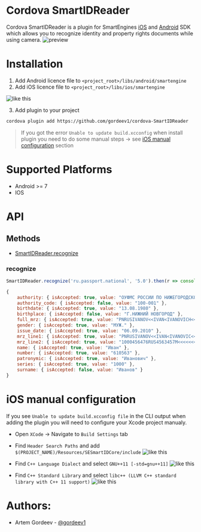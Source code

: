 # Cordova SmartIDReader

Cordova SmartIDReader is a plugin for SmartEngines [iOS](https://github.com/SmartEngines/SmartIDReader-iOS-SDK) and [Android](https://github.com/SmartEngines/SmartIDReader-Android-SDK) SDK which allows you to recognize identity and property rights documents while using camera.
![preview](http://smartengines.ru/wp-content/themes/newsmart/img/index_pic1.png)

# Installation

1.  Add Android licence file to `<project_root>/libs/android/smartengine`
2.  Add iOS licence file to `<project_root>/libs/ios/smartengine`

![like this](https://imgur.com/Zg26VB1.png)

3.  Add plugin to your project

```sh
cordova plugin add https://github.com/gordeev1/cordova-SmartIDReader
```

> If you got the error `Unable to update build.xcconfig` when install plugin you need to do some manual steps -> see [iOS manual configuration](#iOS-manual-configuration) section

# Supported Platforms

-   Android >= 7
-   IOS

# API

## Methods

-   [SmartIDReader.recognize](#recognize)

### recognize

```js
SmartIDReader.recognize('ru.passport.national', '5.0').then(r => console.log(r));
```

```js
{
    authority: { isAccepted: true, value: "ОУФМС РОССИИ ПО НИЖЕГОРОДСКОЙ ОБЛ. В АВТОЗАВОДСКОМ Р-НЕ ГОР. НИЖНЕГО НОВГОРОДА" },
    authority_code: { isAccepted: false, value: "100-001" },
    birthdate: { isAccepted: true, value: "13.08.1980" },
    birthplace: { isAccepted: false, value: "Г.НИЖНИЙ НОВГОРОД" },
    full_mrz: { isAccepted: true, value: "PNRUSIVANOV<<IVAN<IVANOVICH<<<<<<<<<<<<<<5436776512341<<<<<<<5436776512341<45" },
    gender: { isAccepted: true, value: "МУЖ." },
    issue_date: { isAccepted: true, value: "06.09.2010" },
    mrz_line1: { isAccepted: true, value: "PNRUSIVANOV<<IVAN<IVANOVIC<<<<<<<<<<<<<<" },
    mrz_line2: { isAccepted: true, value: "1000456476RUS4563457M<<<<<<<5436776512341<45" },
    name: { isAccepted: true, value: "Иван" },
    number: { isAccepted: true, value: "610563" },
    patronymic: { isAccepted: true, value: "Иванович" },
    series: { isAccepted: true, value: "1000" },
    surname: { isAccepted: false, value: "Иванов" }
}
```

# iOS manual configuration

If you see `Unable to update build.xcconfig file` in the CLI output when adding the plugin you will need to configure your Xcode project manualy.

-   Open `XCode` -> Navigate to `Build Settings` tab
-   Find `Header Search Paths` and add `$(PROJECT_NAME)/Resources/SESmartIDCore/include`
    ![like this](https://imgur.com/T9Gtscy.png)

-   Find `C++ Language Dialect` and select `GNU++11 [-std=gnu++11]`
    ![like this](https://imgur.com/4RCfCp4.png)

-   Find `C++ Standard Library` and select `libc++ (LLVM C++ standard library with C++ 11 support)`
    ![like this](https://imgur.com/rZ0XXpq.png)

# Authors:

-   Artem Gordeev - [@gordeev1](https://github.com/gordeev1)
